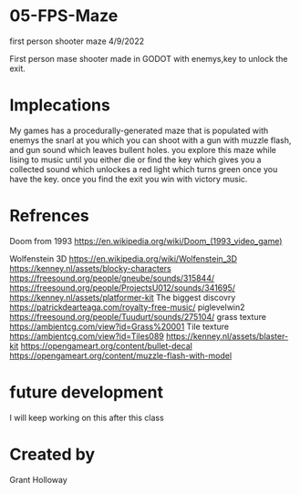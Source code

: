 # 05-FPS-Maze
 first person shooter maze 4/9/2022
 
First person mase shooter made in GODOT with enemys,key to unlock the exit.

# Implecations
My games has a procedurally-generated maze that is populated with enemys the snarl at you which you can shoot with a gun with muzzle flash, and gun sound which leaves bullent holes. you explore this maze while lising to music until you either die or find the key which gives you a collected sound which unlockes a red light which turns green once you have the key. once you find the exit you win with victory music.

# Refrences 
Doom from 1993 https://en.wikipedia.org/wiki/Doom_(1993_video_game)

Wolfenstein 3D https://en.wikipedia.org/wiki/Wolfenstein_3D
https://kenney.nl/assets/blocky-characters
https://freesound.org/people/gneube/sounds/315844/
https://freesound.org/people/ProjectsU012/sounds/341695/
https://kenney.nl/assets/platformer-kit
The biggest discovry https://patrickdearteaga.com/royalty-free-music/
piglevelwin2 https://freesound.org/people/Tuudurt/sounds/275104/
grass texture https://ambientcg.com/view?id=Grass%20001
Tile texture https://ambientcg.com/view?id=Tiles089
https://kenney.nl/assets/blaster-kit
https://opengameart.org/content/bullet-decal
https://opengameart.org/content/muzzle-flash-with-model

# future development 
I will keep working on this after this class

# Created by 
Grant Holloway
